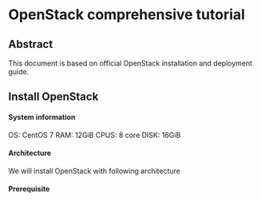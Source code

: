 # OpenStack comprehensive tutorial
## Abstract
This document is based on official OpenStack installation and deployment guide.
## Install OpenStack
#### System information
OS: CentOS 7
RAM: 12GiB
CPUS: 8 core
DISK: 16GiB
#### Architecture
We will install OpenStack with following architecture

#### Prerequisite

<!--stackedit_data:
eyJoaXN0b3J5IjpbNTI5MzM4OTAzLC0yODI5Nzc0NDEsMTc1OD
k2MTMwLDIwMjY0NDY4OTEsOTQwMDIwNzA0LC0zMzI0NTUzNjNd
fQ==
-->